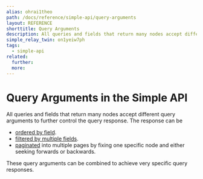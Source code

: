 ```yaml
---
alias: ohrai1theo
path: /docs/reference/simple-api/query-arguments
layout: REFERENCE
shorttitle: Query Arguments
description: All queries and fields that return many nodes accept different query arguments to filter, order and paginate the response.
simple_relay_twin: on1yeiw7ph
tags:
  - simple-api
related:
  further:
  more:
---
```


# Query Arguments in the Simple API

All queries and fields that return many nodes accept different query arguments to further control the query response. The response can be

* [ordered by field](!alias-vequoog7hu).
* [filtered by multiple fields](!alias-xookaexai0).
* [paginated](!alias-ojie8dohju) into multiple pages by fixing one specific node and either seeking forwards or backwards.

These query arguments can be combined to achieve very specific query responses.
